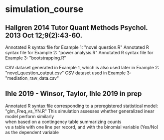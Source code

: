 # simulation_course


## Hallgren 2014 Tutor Quant Methods Psychol. 2013 Oct 12;9(2):43-60.

Annotated R syntax file for Example 1: "novel question.R"
Annotated R syntax file for Example 2: "power analysis.R"
Annotated R syntax file for Example 3: "bootstrapping.R"

CSV dataset generated in Example 1, which is also used later in Example 2: "novel_question_output.csv"
CSV dataset used in Example 3: "mediation_raw_data.csv"


## Ihle 2019 - Winsor, Taylor, Ihle 2019 in prep

Annotated R syntax file corresponding to a preregistered statistical model: "glm_Freq_vs_YN.R"
This simulation assesses whether generalized inear model perform similarly  
when based on a contingency table summarizing counts  
vs a table with one line per record, and with the binomial variable (Yes/No) as the dependent variable
